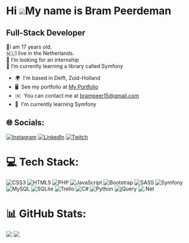 Hi ![](https://user-images.githubusercontent.com/18350557/176309783-0785949b-9127-417c-8b55-ab5a4333674e.gif)My name is Bram Peerdeman
======================================================================================================================================

Full-Stack Developer
--------------------

💯I am 17 years old. <br>
🇳🇱I live in the Netherlands. <br> 
🤝 I’m looking for an internship <br>
🌱 I’m currently learning a library called Symfony

*   🌍  I'm based in Delft, Zuid-Holland
*   🖥️  See my portfolio at [My Portfolio](http://87268.stu.sd-lab.nl/Portfolio/)
*   ✉️  You can contact me at [brampeer15@gmail.com](mailto:brampeer15@gmail.com)
*   🧠  I'm currently learning Symfony

## 🌐 Socials:
[![Instagram](https://img.shields.io/badge/Instagram-%23E4405F.svg?logo=Instagram&logoColor=white)](https://instagram.com/brampr__) [![LinkedIn](https://img.shields.io/badge/LinkedIn-%230077B5.svg?logo=linkedin&logoColor=white)](https://www.linkedin.com/in/bram-peerdeman-8a52a122b/) [![Twitch](https://img.shields.io/badge/Twitch-%239146FF.svg?logo=Twitch&logoColor=white)](https://twitch.tv/deaszyy) 

# 💻 Tech Stack:
![CSS3](https://img.shields.io/badge/css3-%231572B6.svg?style=for-the-badge&logo=css3&logoColor=white) ![HTML5](https://img.shields.io/badge/html5-%23E34F26.svg?style=for-the-badge&logo=html5&logoColor=white) ![PHP](https://img.shields.io/badge/php-%23777BB4.svg?style=for-the-badge&logo=php&logoColor=white) ![JavaScript](https://img.shields.io/badge/javascript-%23323330.svg?style=for-the-badge&logo=javascript&logoColor=%23F7DF1E) ![Bootstrap](https://img.shields.io/badge/bootstrap-%23563D7C.svg?style=for-the-badge&logo=bootstrap&logoColor=white) ![SASS](https://img.shields.io/badge/SASS-hotpink.svg?style=for-the-badge&logo=SASS&logoColor=white) ![Symfony](https://img.shields.io/badge/symfony-%23000000.svg?style=for-the-badge&logo=symfony&logoColor=white) ![MySQL](https://img.shields.io/badge/mysql-%2300f.svg?style=for-the-badge&logo=mysql&logoColor=white) ![SQLite](https://img.shields.io/badge/sqlite-%2307405e.svg?style=for-the-badge&logo=sqlite&logoColor=white) ![Trello](https://img.shields.io/badge/Trello-%23026AA7.svg?style=for-the-badge&logo=Trello&logoColor=white) ![C#](https://img.shields.io/badge/c%23-%23239120.svg?style=for-the-badge&logo=c-sharp&logoColor=white) ![Python](https://img.shields.io/badge/python-3670A0?style=for-the-badge&logo=python&logoColor=ffdd54) ![jQuery](https://img.shields.io/badge/jquery-%230769AD.svg?style=for-the-badge&logo=jquery&logoColor=white) ![.Net](https://img.shields.io/badge/.NET-5C2D91?style=for-the-badge&logo=.net&logoColor=white) 
# 📊 GitHub Stats:
![](https://github-readme-stats.vercel.app/api?username=BramPeerdeman&theme=midnight-purple&hide_border=false&include_all_commits=true&count_private=true)
![](https://github-readme-stats.vercel.app/api/top-langs/?username=BramPeerdeman&theme=midnight-purple&hide_border=false&include_all_commits=true&count_private=true&layout=compact)
